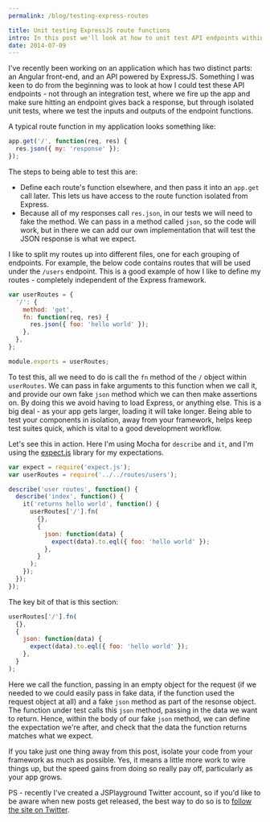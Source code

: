 ```yaml
---
permalink: /blog/testing-express-routes

title: Unit testing ExpressJS route functions
intro: In this post we'll look at how to unit test API endpoints within an Express 4 application.
date: 2014-07-09
---
```


I've recently been working on an application which has two distinct parts: an Angular front-end, and an API powered by ExpressJS. Something I was keen to do from the beginning was to look at how I could test these API endpoints - not through an integration test, where we fire up the app and make sure hitting an endpoint gives back a response, but through isolated unit tests, where we test the inputs and outputs of the endpoint functions.

A typical route function in my application looks something like:

```js
app.get('/', function(req, res) {
  res.json({ my: 'response' });
});
```

The steps to being able to test this are:

* Define each route's function elsewhere, and then pass it into an `app.get` call later. This lets us have access to the route function isolated from Express.
* Because all of my responses call `res.json`, in our tests we will need to fake the method. We can pass in a method called `json`, so the code will work, but in there we can add our own implementation that will test the JSON response is what we expect.

I like to split my routes up into different files, one for each grouping of endpoints. For example, the below code contains routes that will be used under the `/users` endpoint. This is a good example of how I like to define my routes - completely independent of the Express framework.

```js
var userRoutes = {
  '/': {
    method: 'get',
    fn: function(req, res) {
      res.json({ foo: 'hello world' });
    },
  },
};

module.exports = userRoutes;
```

To test this, all we need to do is call the `fn` method of the `/` object within `userRoutes`. We can pass in fake arguments to this function when we call it, and provide our own fake `json` method which we can then make assertions on. By doing this we avoid having to load Express, or anything else. This is a big deal - as your app gets larger, loading it will take longer. Being able to test your components in isolation, away from your framework, helps keep test suites quick, which is vital to a good development workflow.

Let's see this in action. Here I'm using Mocha for `describe` and `it`, and I'm using the [expect.js](https://github.com/LearnBoost/expect.js/) library for my expectations.

```js
var expect = require('expect.js');
var userRoutes = require('../../routes/users');

describe('user routes', function() {
  describe('index', function() {
    it('returns hello world', function() {
      userRoutes['/'].fn(
        {},
        {
          json: function(data) {
            expect(data).to.eql({ foo: 'hello world' });
          },
        }
      );
    });
  });
});
```

The key bit of that is this section:

```js
userRoutes['/'].fn(
  {},
  {
    json: function(data) {
      expect(data).to.eql({ foo: 'hello world' });
    },
  }
);
```

Here we call the function, passing in an empty object for the request (if we needed to we could easily pass in fake data, if the function used the request object at all) and a fake `json` method as part of the resonse object. The function under test calls this `json` method, passing in the data we want to return. Hence, within the body of our fake `json` method, we can define the expectation we're after, and check that the data the function returns matches what we expect.

If you take just one thing away from this post, isolate your code from your framework as much as possible. Yes, it means a little more work to wire things up, but the speed gains from doing so really pay off, particularly as your app grows.

PS - recently I've created a JSPlayground Twitter account, so if you'd like to be aware when new posts get released, the best way to do so is to [follow the site on Twitter](http://twitter.com/jsplayground_).

